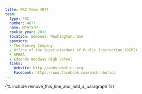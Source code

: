 ```yaml
---
title: FRC Team 4077
team:
  type: FRC
  number: 4077
  name: M*A*S*H
  rookie_year: 2012
  location: Edmonds, Washington, USA
  sponsors:
  - The Boeing Company
  - Office of the Superintendent of Public Instruction (OSPI)
  - SPEEA
  - Edmonds Woodway High School
  links:
    Website: http://ewhsrobotics.org
    Facebook: https://www.facebook.com/mashrobotics
---
```


{% include remove_this_line_and_add_a_paragraph %}